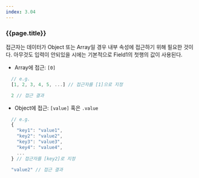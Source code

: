 ```yaml
---
index: 3.04
---
```

### {{page.title}}
접근자는 데이터가 Object 또는 Array일 경우 내부 속성에 접근하기 위해 필요한 것이다. 아무것도 입력이 안되있을 시에는 기본적으로 Field1의 첫행의 값이 사용된다.

- Array에 접근: `[0]`
```javascript
  // e.g. 
  [1, 2, 3, 4, 5, ...] // 접근자를 [1]으로 지정

  2 // 접근 결과
```

- Object에 접근: `[value]` 혹은 `.value`  
```javascript
  // e.g.
  {
    "key1": "value1",
    "key2": "value2",
    "key3": "value3",
    "key4": "value4",
    ...
  } // 접근자를 [key2]로 지정

  "value2" // 접근 결과
```
